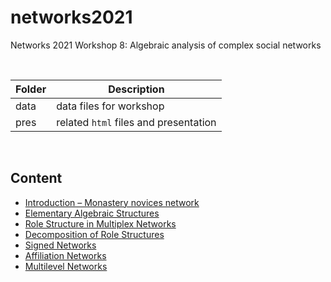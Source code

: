 # networks2021
Networks 2021 Workshop 8: Algebraic analysis of complex social networks

<br />

|Folder|Description|
|---|---|
|data|data files for workshop|
|pres|related `html` files and presentation|

<br />

## Content

* [Introduction – Monastery novices network](https://htmlpreview.github.io/?https://github.com/mplex/networks2021/blob/main/pres/Intro_plotting.html)
* [Elementary Algebraic Structures](https://htmlpreview.github.io/?https://github.com/mplex/networks2021/blob/main/pres/Algebraic_structures.html)
* [Role Structure in Multiplex Networks](https://htmlpreview.github.io/?https://github.com/mplex/networks2021/blob/main/pres/Role_structures.html)
* [Decomposition of Role Structures](https://htmlpreview.github.io/?https://github.com/mplex/networks2021/blob/main/pres/Decomposition.html)
* [Signed Networks](https://htmlpreview.github.io/?https://github.com/mplex/networks2021/blob/main/pres/Signed_networks.html)
* [Affiliation Networks](https://htmlpreview.github.io/?https://github.com/mplex/networks2021/blob/main/pres/Affiliation_networks.html)
* [Multilevel Networks](https://htmlpreview.github.io/?https://github.com/mplex/networks2021/blob/main/pres/Multilevel_networks.html)
